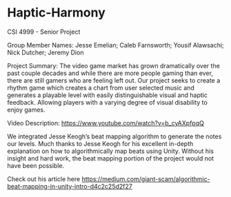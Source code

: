 # Haptic-Harmony
CSI 4999 - Senior Project

Group Member Names: Jesse Emelian; Caleb Farnsworth; Yousif Alawsachi; Nick Dutcher; Jeremy Dion

Project Summary: The video game market has grown dramatically over the past couple decades and while there are more people gaming than ever, there are still gamers who are feeling left out. Our project seeks to create a rhythm game which creates a chart from user selected music and generates a playable level with easily distinguishable visual and haptic feedback. Allowing players with a varying degree of visual disability to enjoy games.

Video Description:
https://www.youtube.com/watch?v=b_cyAXpfpqQ

We integrated Jesse Keogh’s beat mapping algorithm to generate the notes our levels. Much thanks to Jesse Keogh for his excellent in-depth explanation on how to algorithmically map beats using Unity. Without his insight and hard work, the beat mapping portion of the project would not have been possible. 

Check out his article here
https://medium.com/giant-scam/algorithmic-beat-mapping-in-unity-intro-d4c2c25d2f27
